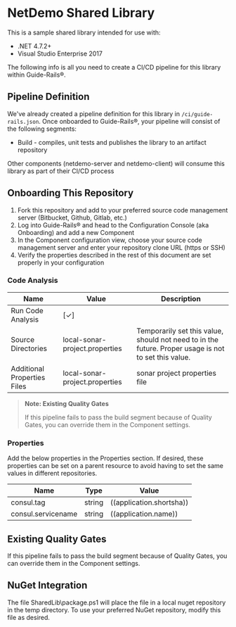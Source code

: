 ﻿# NetDemo Shared Library

This is a sample shared library intended for use with:

- .NET 4.7.2+
- Visual Studio Enterprise 2017

The following info is all you need to create a CI/CD pipeline for this library within Guide-Rails&#174;.

## Pipeline Definition

We've already created a pipeline definition for this library in `/ci/guide-rails.json`. Once onboarded to Guide-Rails&#174;, your pipeline will consist of the following segments:

- Build - compiles, unit tests and publishes the library to an artifact repository

Other components (netdemo-server and netdemo-client) will consume this library as part of their CI/CD process

## Onboarding This Repository

1. Fork this repository and add to your preferred source code management server (Bitbucket, Github, Gitlab, etc.) 
2. Log into Guide-Rails&#174; and head to the Configuration Console (aka Onboarding) and add a new Component
3. In the Component configuration view, choose your source code management server and enter your repository clone URL (https or SSH)
4. Verify the properties described in the rest of this document are set properly in your configuration

### Code Analysis

| Name | Value | Description |
| ---- | ----- | ----------- |
| Run Code Analysis | [&#x2713;] | |
| Source Directories | local-sonar-project.properties | Temporarily set this value, should not need to in the future. Proper usage is not to set this value. |
| Additional Properties Files | local-sonar-project.properties | sonar project properties file |

> **Note: Existing Quality Gates**
>
>If this pipeline fails to pass the build segment because of Quality Gates, you
can override them in the Component settings.

### Properties

Add the below properties in the Properties section. If desired, these properties can be set on a parent resource to avoid having to set the same values in different repositories.

| Name | Type | Value |
| ---- | ---- | ----- |
| consul.tag | string | ((application.shortsha)) | |
| consul.servicename | string | ((application.name)) | |

## Existing Quality Gates

If this pipeline fails to pass the build segment because of Quality Gates, you
can override them in the Component settings.

## NuGet Integration

The file SharedLib\package.ps1 will place the file in a local nuget repository
in the temp directory. To use your preferred NuGet repository, modify this file
as desired.
